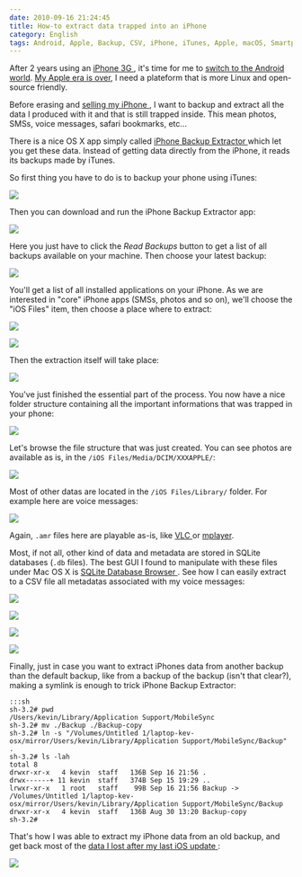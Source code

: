 ```yaml
---
date: 2010-09-16 21:24:45
title: How-to extract data trapped into an iPhone
category: English
tags: Android, Apple, Backup, CSV, iPhone, iTunes, Apple, macOS, Smartphones, SQLite, SQL, VLC, Mac OS X 10.6 Snow Leopard
---
```


After 2 years using an [iPhone 3G
](https://amzn.com/B001AXA056/?tag=kevideld-20), it's time for me to [switch to
the Android world](https://twitter.com/kdeldycke/status/24219289221). [My Apple
era is over](https://twitter.com/kdeldycke/status/22007247873), I need a
plateform that is more Linux and open-source friendly.

Before erasing and [selling my iPhone
](https://twitter.com/kdeldycke/status/24687160120), I want to backup and
extract all the data I produced with it and that is still trapped inside. This
mean photos, SMSs, voice messages, safari bookmarks, etc...

There is a nice OS X app simply called [iPhone Backup Extractor
](https://supercrazyawesome.com) which let you get these data. Instead of
getting data directly from the iPhone, it reads its backups made by iTunes.

So first thing you have to do is to backup your phone using iTunes:

![](/uploads/2010/iphone-itunes-sync.png)

Then you can download and run the iPhone Backup Extractor app:

![](/uploads/2010/iphone-backup-extrator.png)

Here you just have to click the _Read Backups_ button to get a list of all
backups available on your machine. Then choose your latest backup:

![](/uploads/2010/list-of-iphone-backups.png)

You'll get a list of all installed applications on your iPhone. As we are
interested in "core" iPhone apps (SMSs, photos and so on), we'll choose the
"iOS Files" item, then choose a place where to extract:

![](/uploads/2010/iphone-backup-content.png)

![](/uploads/2010/iphone-backup-extraction-destination.png)

Then the extraction itself will take place:

![](/uploads/2010/iphone-backup-extraction.png)

You've just finished the essential part of the process. You now have a nice
folder structure containing all the important informations that was trapped in
your phone:

![](/uploads/2010/iphone-backup-extraction-content.png)

Let's browse the file structure that was just created. You can see photos are
available as is, in the `/iOS Files/Media/DCIM/XXXAPPLE/`:

![](/uploads/2010/iphone-photo-location.png)

Most of other datas are located in the `/iOS Files/Library/` folder. For
example here are voice messages:

![](/uploads/2010/iphone-voicemessages-location.png)

Again, `.amr` files here are playable as-is, like [VLC
](https://www.videolan.org/vlc/) or [mplayer](https://www.mplayerhq.hu).

Most, if not all, other kind of data and metadata are stored in SQLite
databases (`.db` files). The best GUI I found to manipulate with these files
under Mac OS X is [SQLite Database Browser
](https://sourceforge.net/projects/sqlitebrowser/). See how I can easily extract
to a CSV file all metadatas associated with my voice messages:

![](/uploads/2010/sqlite-database-browser-opening.png)

![](/uploads/2010/iphone-voicemail-database-tables.png)

![](/uploads/2010/iphone-voicemail-table-content.png)

![](/uploads/2010/sqlite-csv-table-export.png)

Finally, just in case you want to extract iPhones data from another backup than
the default backup, like from a backup of the backup (isn't that clear?),
making a symlink is enough to trick iPhone Backup Extractor:

    :::sh
    sh-3.2# pwd
    /Users/kevin/Library/Application Support/MobileSync
    sh-3.2# mv ./Backup ./Backup-copy
    sh-3.2# ln -s "/Volumes/Untitled 1/laptop-kev-osx/mirror/Users/kevin/Library/Application Support/MobileSync/Backup" .
    sh-3.2# ls -lah
    total 8
    drwxr-xr-x   4 kevin  staff   136B Sep 16 21:56 .
    drwx------+ 11 kevin  staff   374B Sep 15 19:29 ..
    lrwxr-xr-x   1 root   staff    99B Sep 16 21:56 Backup -> /Volumes/Untitled 1/laptop-kev-osx/mirror/Users/kevin/Library/Application Support/MobileSync/Backup
    drwxr-xr-x   4 kevin  staff   136B Aug 30 13:20 Backup-copy
    sh-3.2#

That's how I was able to extract my iPhone data from an old backup, and get
back most of the [data I lost after my last iOS update
](https://twitter.com/kdeldycke/status/22516008513):

![](/uploads/2010/iphone-backup-extractor-from-old-backup.png)
